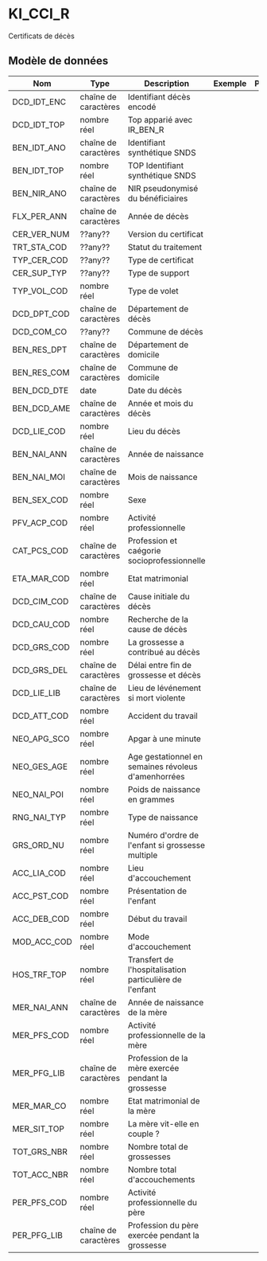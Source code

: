# KI_CCI_R

Certificats de décès


## Modèle de données

|Nom|Type|Description|Exemple|Propriétés|
|-|-|-|-|-|
|DCD_IDT_ENC|chaîne de caractères|Identifiant décès encodé|||
|DCD_IDT_TOP|nombre réel|Top apparié avec IR_BEN_R|||
|BEN_IDT_ANO|chaîne de caractères|Identifiant synthétique SNDS|||
|BEN_IDT_TOP|nombre réel|TOP Identifiant synthétique SNDS|||
|BEN_NIR_ANO|chaîne de caractères|NIR pseudonymisé du bénéficiaires|||
|FLX_PER_ANN|chaîne de caractères|Année de décès|||
|CER_VER_NUM|??any??|Version du certificat|||
|TRT_STA_COD|??any??|Statut du traitement|||
|TYP_CER_COD|??any??|Type de certificat|||
|CER_SUP_TYP|??any??|Type de support|||
|TYP_VOL_COD|nombre réel|Type de volet|||
|DCD_DPT_COD|chaîne de caractères|Département de décès|||
|DCD_COM_CO|??any??|Commune de décès|||
|BEN_RES_DPT|chaîne de caractères|Département de domicile|||
|BEN_RES_COM|chaîne de caractères|Commune de domicile|||
|BEN_DCD_DTE|date|Date du décès|||
|BEN_DCD_AME|chaîne de caractères|Année et mois du décès|||
|DCD_LIE_COD|nombre réel|Lieu du décès|||
|BEN_NAI_ANN|chaîne de caractères|Année de naissance|||
|BEN_NAI_MOI|chaîne de caractères|Mois de naissance|||
|BEN_SEX_COD|nombre réel|Sexe|||
|PFV_ACP_COD|nombre réel|Activité professionnelle|||
|CAT_PCS_COD|chaîne de caractères|Profession et caégorie socioprofessionnelle|||
|ETA_MAR_COD|nombre réel|Etat matrimonial|||
|DCD_CIM_COD|chaîne de caractères|Cause initiale du décès|||
|DCD_CAU_COD|nombre réel|Recherche de la cause de décès|||
|DCD_GRS_COD|nombre réel|La grossesse a contribué au décès|||
|DCD_GRS_DEL|chaîne de caractères|Délai entre fin de grossesse et décès|||
|DCD_LIE_LIB|chaîne de caractères|Lieu de lévénement si mort violente|||
|DCD_ATT_COD|nombre réel|Accident du travail|||
|NEO_APG_SCO|nombre réel|Apgar à une minute|||
|NEO_GES_AGE|nombre réel|Age gestationnel en semaines révoleus d'amenhorrées|||
|NEO_NAI_POI|nombre réel|Poids de naissance en grammes|||
|RNG_NAI_TYP|nombre réel|Type de naissance|||
|GRS_ORD_NU|nombre réel|Numéro d'ordre de l'enfant si grossesse multiple|||
|ACC_LIA_COD|nombre réel|Lieu d'accouchement|||
|ACC_PST_COD|nombre réel|Présentation de l'enfant|||
|ACC_DEB_COD|nombre réel|Début du travail|||
|MOD_ACC_COD|nombre réel|Mode d'accouchement|||
|HOS_TRF_TOP|nombre réel|Transfert de l'hospitalisation particulière de l'enfant|||
|MER_NAI_ANN|chaîne de caractères|Année de naissance de la mère|||
|MER_PFS_COD|nombre réel|Activité professionnelle de la mère|||
|MER_PFG_LIB|chaîne de caractères|Profession de la mère exercée pendant la grossesse|||
|MER_MAR_CO|nombre réel|Etat matrimonial de la mère|||
|MER_SIT_TOP|nombre réel|La mère vit-elle en couple ?|||
|TOT_GRS_NBR|nombre réel|Nombre total de grossesses|||
|TOT_ACC_NBR|nombre réel|Nombre total d'accouchements|||
|PER_PFS_COD|nombre réel|Activité professionnelle du père|||
|PER_PFG_LIB|chaîne de caractères|Profession du père exercée pendant la grossesse|||

